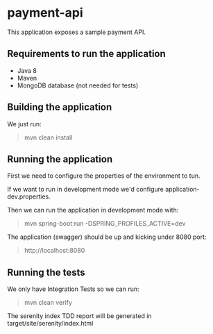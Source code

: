 # payment-api

This application exposes a sample payment API.

## Requirements to run the application

* Java 8
* Maven
* MongoDB database (not needed for tests)

## Building the application

We just run:

> mvn clean install

## Running the application

First we need to configure the properties of the environment to tun.

If we want to run in development mode we'd configure application-dev.properties.

Then we can run the application in development mode with:

> mvn spring-boot:run -DSPRING_PROFILES_ACTIVE=dev

The application (swagger) should be up and kicking under 8080 port:

> http://localhost:8080

## Running the tests

We only have Integration Tests so we can run:

> mvn clean verify

The serenity index TDD report will be generated in target/site/serenity/index.html



 